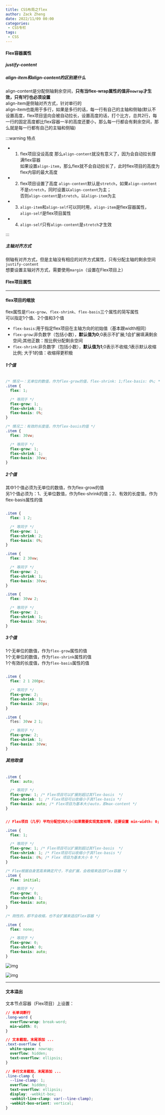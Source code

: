 ```yaml
---
title: CSS布局之flex
author: Zack Zheng
date: 2022/11/09 00:00
categories:
 - CSS专栏
tags:
 - CSS
---
```


<simple-img src="https://s11.ax1x.com/2024/02/24/pFU7NJe.png"></simple-img>

#### Flex容器属性

<simple-img src="https://p3-juejin.byteimg.com/tos-cn-i-k3u1fbpfcp/584b5a15ed2b45bba8615773ca4291cc~tplv-k3u1fbpfcp-zoom-1.image"></simple-img>

##### justify-content

<simple-img src="https://p3-juejin.byteimg.com/tos-cn-i-k3u1fbpfcp/ea9308d6f3fb47a4ade43903e5e2fe11~tplv-k3u1fbpfcp-zoom-1.image"></simple-img>


##### align-item和align-content的区别是什么      

align-content是分配侧轴剩余空间，<b>只有当flex-wrap属性的值非`nowrap`才生效，只有1行也必须设置</b>        
align-item是侧轴对齐方式，针对单行的     
align-item也能用于多行，如果是多行的话，每一行有自己的主轴和侧轴(默认不设置高度，flex项目竖向会被自动拉长，设置高度的话，打个比方，总共2行，每一行的固定高度都比flex容器一半的高度还要小，那么每一行都会有剩余空间，那么就是每一行都有自己的主轴和侧轴)          

:::warning 特点

+ 1. flex项目没设高度
  那么`align-content`就没有意义了，因为会自动拉长撑满flex容器    
  如果设置`align-item`，那么flex就不会自动拉长了，此时flex项目的高度为flex内容的最大高度

+ 2. flex项目设置了高度
  `align-content`默认是`stretch`，如果`align-content`不是`stretch`，同时设置以`align-content`为主；    
  否则`align-content`是`stretch`，以`align-item`为主

+ 3. `align-item`和`align-self`可以同时用，`align-item`是flex容器属性，`align-self`是flex项目属性     

+ 4. `align-self`只有`align-content`是`stretch`才生效

:::

##### 主轴对齐方式

侧轴有对齐方式，但是主轴没有相应的对齐方式属性，只有分配主轴的剩余空间`justify-content`        
想要设置主轴对齐方式，需要使用`margin`（设置在Flex项目上）

<simple-img src="https://p3-juejin.byteimg.com/tos-cn-i-k3u1fbpfcp/0b097664d9f44f878037c2ed37d81496~tplv-k3u1fbpfcp-zoom-1.image"></simple-img>


#### Flex项目属性

<simple-img src="https://p3-juejin.byteimg.com/tos-cn-i-k3u1fbpfcp/2d832f3e72844710b90bfb3f067cb0c7~tplv-k3u1fbpfcp-zoom-1.image"></simple-img>


-----------------------------------------------------------------------------------

#### flex项目的缩放

flex属性是`flex-grow`、`flex-shrink`、`flex-basis`三个属性的简写属性   
可以指定1个值、2个值和3个值

+ `flex-basis`:用于指定flex项目在主轴方向的初始值（基本跟width相同）
+ `flex-grow`:非负数字（包括小数），<b>默认值为0</b>;0表示不扩展;1会扩展填满剩余空间;其他正数：按比例分配剩余空间
+ `flex-shrink`:非负数字（包括小数），<b>默认值为1</b>;0表示不收缩;1表示默认收缩比例; 大于1的值：收缩得更积极

##### 1个值

```css

/* 情况一：无单位的数值，作为flex-grow的值，flex-shrink: 1;flex-basis: 0%; */
.item {
  flex: 1;

  /* 等同于 */
  flex-grow: 1;
  flex-shrink: 1;
  flex-basis: 0%;   
}

/* 情况二：有效的长度值，作为flex-basis的值 */
.item {
  flex: 30vw;

  /* 等同于 */
  flex-grow: 1;
  flex-shrink: 1;
  flex-basis: 30vw;
}

```

##### 2个值
其中1个值必须为无单位的数值，作为flex-grow的值    
另1个值必须为：1、无单位数值，作为flex-shrink的值；2、有效的长度值，作为flex-basis属性的值   

```css

.item {
  flex: 1 2;

  /* 等同于 */
  flex-grow: 1;
  flex-shrink: 2;
  flex-basis: 0%;
}

.item {
  flex: 2 30vw;

  /* 等同于 */
  flex-grow: 2;
  flex-shrink: 1;
  flex-basis: 30vw;
}

.item {
  flex: 30vw 2;

  /* 等同于 */
  flex-grow: 2; 
  flex-shrink: 1;
  flex-basis: 30vw;
}

```
##### 3个值
1个无单位的数值，作为`flex-grow`属性的值     
1个无单位的数值，作为`flex-shrink`属性的值     
1个有效的长度值，作为`flex-basis`属性的值      

```css

.item {
  flex: 2 1 200px;

  /* 等同于 */
  flex-grow: 2;
  flex-shrink: 1;
  flex-basis: 200px;
}

.item {
  fles: 30vw 2 1;

  /* 等同于 */
  flex-grow: 2;
  flex-shrink: 1;
  flex-basis: 30vw;
}

```
##### 其他取值

```css auto值

.item {
  flex: auto;

  /* 等同于 */
  flex-grow: 1; /* Flex项目可以扩展到超过其flex-basis  */
  flex-shrink: 1; /* Flex项目可以收缩小于其flex-basis */
  flex-basis: auto; /* Flex项目为基本大小auto，即max-content */
}

```

```css 1值

// Flex项目（几乎）平均分配空间大小(如果需要实现宽度相等，还要设置 min-width: 0;

.item {
  flex: 1;

  /* 等同于 */
  flex-grow: 1; /* Flex项目可以扩展到超过其flex-basis  */
  flex-shrink: 1; /* Flex项目可以收缩小于其flex-basis */
  flex-basis: 0%; /* Flex 项目为基本大小 0 */
}

```

```css initial值
/* Flex根据自身宽高来确定尺寸，不会扩展，会收缩来适应Flex容器 */
.item {
  flex: initial;

  /* 等同于 */
  flex-grow: 0;
  flex-shrink: 1;
  flex-basis: auto;
}

```

```css none值
/* 刚性的，即不会收缩，也不会扩展来适应Flex容器 */

.item {
  flex: none;

  /* 等同于 */
  flex-grow: 0;
  flex-shrink: 0;
  flex-basis: auto;
}

```      

![img](https://p3-juejin.byteimg.com/tos-cn-i-k3u1fbpfcp/57ef89547ad04bfd9896d97828ff0322~tplv-k3u1fbpfcp-zoom-1.image)

![img](https://p3-juejin.byteimg.com/tos-cn-i-k3u1fbpfcp/cebbaa0a1e1046a9bcb6b285159a7b2c~tplv-k3u1fbpfcp-zoom-1.image)

-----------------------------------------------------------------------------------

#### 文本溢出

文本节点容器（Flex项目）上设置：

```css
// 长单词断行
.long-word {
  overflow-wrap: break-word;
  min-width: 0;
}

// 文本截取，末尾添加 ...
.text-overflow {
  white-space: nowrap;
  overflow: hidden;
  text-overflow: ellipsis;
}

// 多行文本截取，末尾添加 ... 
.line-clamp {
  --line-clamp: 1;
  overflow: hidden;
  text-overflow: ellipsis;
  display: -webkit-box;
  -webkit-line-clamp: var(--line-clamp);
  -webkit-box-orient: vertical;
}
```
